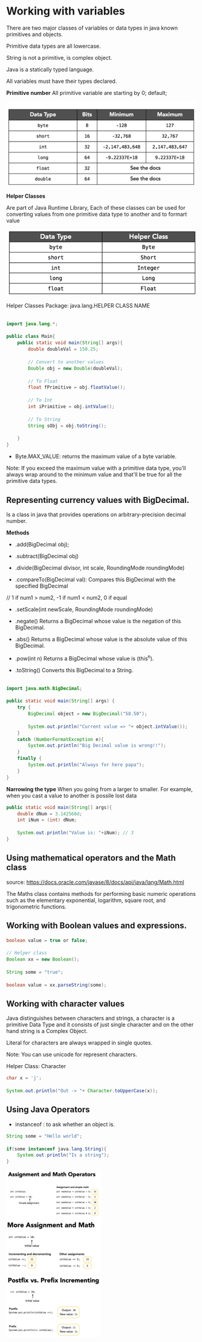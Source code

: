 # Working with variables

There are two major classes of variables or data types in java known primitives and objects.

Primitive data types are all lowercase.

String is not a primitive, is complex object. 

Java is a statically typed language.

All variables must have their types declared.

**Primitive number**
All primitive variable are starting by 0; default;

<img src="img/primitive-data-types.png">

**Helper Classes**

Are part of Java Runtime Library, Each of these classes can be used for converting values from one primitive data type to another and to formart value 

<img src="img/helper-classes.png">

Helper Classes Package: java.lang.HELPER CLASS NAME

```java

import java.lang.*;

public class Main{
    public static void main(String[] args){
        double doubleVal = 150.25;

        // Convert to another values
        Double obj = new Double(doubleVal);

        // To Float
        float fPrimitive = obj.floatValue();

        // To Int 
        int iPrimitive = obj.intValue();

        // To String
        String sObj = obj.toString();
    
    }
}

```

- Byte.MAX_VALUE: returns the maximum value of a byte variable.

Note: If you exceed the maximum value with a primitive data type, you'll always wrap around to the minimum value and that'll be true for all the primitive data types. 

## Representing currency values with BigDecimal.

Is a class in java that provides operations on arbitrary-precision decimal number. 

**Methods**

- .add(BigDecimal obj);
- .subtract(BigDecimal obj)
- .divide(BigDecimal divisor, int scale, RoundingMode roundingMode)

- .compareTo(BigDecimal val): Compares this BigDecimal with the specified BigDecimal 

// 1 if num1 > num2, -1 if num1 < num2, 0 if equal

- .setScale(int newScale, RoundingMode roundingMode)

- .negate() Returns a BigDecimal whose value is the negation of this BigDecimal.

- .abs() Returns a BigDecimal whose value is the absolute value of this BigDecimal.

- .pow(int n) Returns a BigDecimal whose value is (this<sup>n</sup>).

- .toString() Converts this BigDecimal to a String.


```java

import java.math.BigDecimal;

public static void main(String[] args) {
    try {
        BigDecimal object = new BigDecimal("58.50");

        System.out.println("Current value => "+ object.intValue());
    }
    catch (NumberFormatException e){
        System.out.println("Big Decimal value is wrong!!");
    }
    finally {
        System.out.println("Always for here papa");
    }
}

```

**Narrowing the type** When you going from a larger to smaller. For example, when you cast a value to another is possile lost data

```java
public static void main(String[] args){
    double dNum = 3.142568d;
    int iNum = (int) dNum;

    System.out.println("Value is: "+iNum); // 3
}
```

## Using mathematical operators and the Math class

source: https://docs.oracle.com/javase/8/docs/api/java/lang/Math.html

The Maths class contains methods for performing basic numeric operations such as the elementary exponential, logarithm, square root, and trigonometric functions. 

## Working with Boolean values and expressions. 

```java
boolean value = true or false;

// Helper class
Boolean xx = new Boolean();

String some = "true";

boolean value = xx.parseString(some);
```

## Working with character values 

Java distinguishes between characters and strings, a character is a primitive Data Type and it consists of just single character and on the other hand string is a Complex Object. 

Literal for characters are always wrapped in single quotes.

Note: You can use unicode for represent characters. 

Helper Class: Character

```java
char x = 'j';

System.out.println("Out -> "+ Character.toUpperCase(x));
```

## Using Java Operators

- instanceof : to ask whether an object is.

```java
String some = "Hello world";

if(some instanceof java.lang.String){
    System.out.println("Is a string");
}
```

<img src="img/operator-1.png" width="50%">
<img src="img/operator-2.png" width="50%">
<img src="img/operator-3.png" width="50%">

